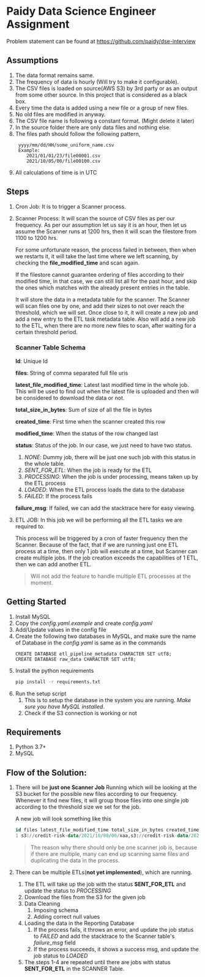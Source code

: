# Paidy Data Science Engineer Assignment

Problem statement can be found at https://github.com/paidy/dse-interview

## Assumptions
1. The data format remains same.
2. The frequency of data is hourly (Will try to make it configurable).
3. The CSV files is loaded on source(AWS S3) by 3rd party or as an output from some other source. 
In this project that is considered as a black box.
4. Every time the data is added using a new file or a group of new files.
5. No old files are modified in anyway.
6. The CSV file name is following a constant format. (Might delete it later)
7. In the source folder there are only data files and nothing else.
8. The files path should follow the following pattern,
   ```
    yyyy/mm/dd/HH/some_uniform_name.csv
    Example:
       2021/01/01/23/file00001.csv
       2021/10/05/00/file00100.csv
   ```
9. All calculations of time is in UTC


## Steps
1. Cron Job: It is to trigger a Scanner process.
2. Scanner Process: It will scan the source of CSV files as per our frequency.
As per our assumption let us say it is an hour, then let us assume the Scanner runs
at 1200 hrs, then it will scan the filestore from 1100 to 1200 hrs.

    For some unfortunate reason, the process failed in between, then when we restarts it,
    it will take the last time where we left scanning, by checking the **file_modified_time**
    and scan again.
    
    If the filestore cannot guarantee ordering of files according to their modified time, in
    that case, we can still list all for the past hour, and skip the ones which matches with
    the already present entries in the table.

    It will store the data in a metadata table for the scanner.
    The Scanner will scan files one by one, and add their sizes to not over reach the threshold,
    which we will set. Once close to it, it will create a new job and add a new entry to the
    ETL task metadata table.
    Also will add a new job to the ETL, when there are no more new files to scan, after waiting
    for a certain threshold period.
    
    ### Scanner Table Schema
    **Id**:  Unique Id
    
    **files**: String of comma separated full file uris
    
    **latest_file_modified_time**: Latest last modified time in the whole job. 
    This will be used to find out when the latest file is uploaded and then
    will be considered to download the data or not.
    
    **total_size_in_bytes**: Sum of size of all the file in bytes
    
    **created_time**: First time when the scanner created this row
    
    **modified_time**: When the status of the row changed last
     
     **status**: Status of the job. In our case, we just need to have two status.
     
     1. _NONE_: Dummy job, there will be just one such job with this status in the whole table.
     2. _SENT_FOR_ETL_: When the job is ready for the ETL
     3. _PROCESSING_: When the job is under processing, means taken up by the ETL process
     4. _LOADED_: When the ETL process loads the data to the database
     4. _FAILED_: If the process fails
     
     **failure_msg**: If failed, we can add the stacktrace here for easy viewing.

3. ETL JOB: In this job we will be performing all the ETL tasks we are required to.
   
   This process will be triggered by a cron of faster frequency then the Scanner. Because of the fact, that
   if we are running just one ETL process at a time, then only 1 job will execute at a time, but Scanner 
   can create multiple jobs. If the job creation exceeds the capabilities of 1 ETL, then we can add another ETL.
   
   > Will not add the feature to handle multiple ETL processes at the moment.

## Getting Started
1. Install MySQL
2. Copy the _config.yaml.example_ and create _config.yaml_
3. Add/Update values in the config file
4. Create the following two databases in MySQL, and make sure the name of 
Database in the _config.yaml_ is same as in the commands
    ```
    CREATE DATABASE etl_pipeline_metadata CHARACTER SET utf8;
    CREATE DATABASE raw_data CHARACTER SET utf8;
    ```
5. Install the python requirements
    ```bash
    pip install -r requirements.txt
    ```
5. Run the setup script
    1. This is to setup the database in the system you are running. _Make sure you have MySQL installed_.
    2. Check if the S3 connection is working or not
   
## Requirements
1. Python 3.7+
2. MySQL


## Flow of the Solution:
1. There will be **just one Scanner Job** Running which will be looking at the 
S3 bucket for the possible new files according to our frequency.
Whenever it find new files, it will group those files into one single job
according to the threshold size we set for the job.

    A new job will look something like this

    ```sql
    id files latest_file_modified_time total_size_in_bytes created_time modified_time status failure_msg
    1 s3://credit-risk-data/2021/10/08/06/xaa,s3://credit-risk-data/2021/10/08/06/xab 2021-10-09 12:28:49 1494300 2021-10-09 17:43:46, 2021-10-09 17:43:46 SENT_FOR_ETL 
    ```
    > The reason why there should only be one scanner job is, because if there are multiple,
    many can end up scanning same files and duplicating the data in the process.

2. There can be multiple ETLs(**not yet implemented**), which are running.
    1. The ETL will take up the job with the status **SENT_FOR_ETL** and update the
    status to *PROCESSING*
    2. Download the files from the S3 for the given job
    3. Data Cleaning
        1. Imposing schema
        2. Adding correct null values
    4. Loading the data in the Reporting Database
        1. If the process fails, it throws an error, and update the job status to _FAILED_
        and add the stacktrace to the Scanner table's _failure_msg_ field
        2. If the process succeeds, it shows a success msg, and update the job status to
        _LOADED_
    5. The steps 1-4 are repeated until there are jobs with status **SENT_FOR_ETL** in 
    the SCANNER Table.
